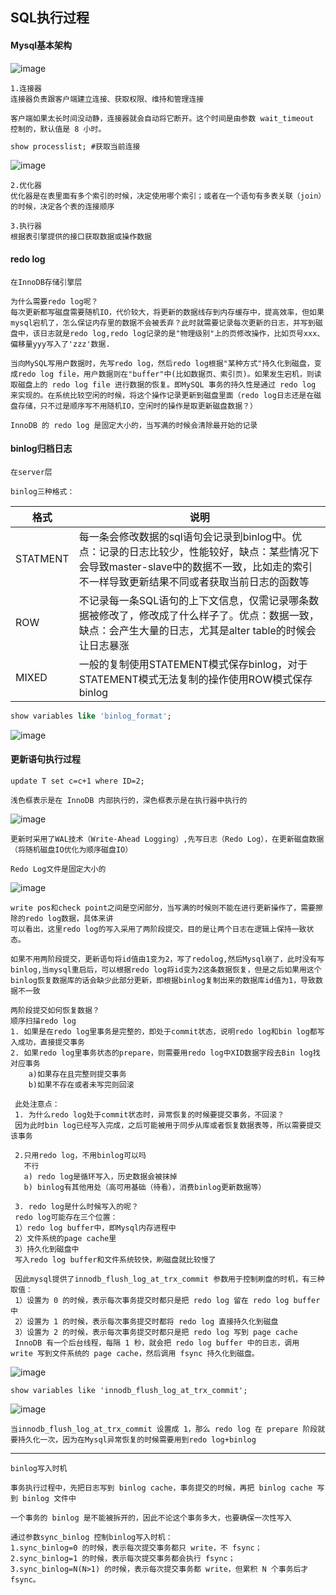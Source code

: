 ## SQL执行过程

#### Mysql基本架构
![image](https://user-images.githubusercontent.com/46525758/130794543-410ef705-2a96-484d-8812-a9a1a76f22d2.png)

    1.连接器
    连接器负责跟客户端建立连接、获取权限、维持和管理连接
    
    客户端如果太长时间没动静，连接器就会自动将它断开。这个时间是由参数 wait_timeout 控制的，默认值是 8 小时。
    
```sql
show processlist; #获取当前连接
```
![image](https://user-images.githubusercontent.com/46525758/130794620-668086c9-68d8-49ff-9ec8-3c8a3e67090e.png)

    2.优化器
    优化器是在表里面有多个索引的时候，决定使用哪个索引；或者在一个语句有多表关联（join）的时候，决定各个表的连接顺序
    
    3.执行器
    根据表引擎提供的接口获取数据或操作数据
    
#### redo log
    在InnoDB存储引擎层
    
    为什么需要redo log呢？
    每次更新都写磁盘需要随机IO，代价较大，将更新的数据线存到内存缓存中，提高效率，但如果mysql宕机了，怎么保证内存里的数据不会被丢弃？此时就需要记录每次更新的日志，并写到磁盘中，该日志就是redo log,redo log记录的是"物理级别"上的页修改操作，比如页号xxx、偏移量yyy写入了'zzz'数据.
    
    当向MySQL写用户数据时，先写redo log，然后redo log根据"某种方式"持久化到磁盘，变成redo log file，用户数据则在"buffer"中(比如数据页、索引页)。如果发生宕机，则读取磁盘上的 redo log file 进行数据的恢复。即MySQL 事务的持久性是通过 redo log 来实现的。在系统比较空闲的时候，将这个操作记录更新到磁盘里面（redo log日志还是在磁盘存储，只不过是顺序写不用随机IO，空闲时的操作是取更新磁盘数据？）
    
    InnoDB 的 redo log 是固定大小的，当写满的时候会清除最开始的记录
    
    
#### binlog归档日志
    在server层
    
    binlog三种格式：
    

| 格式 |说明  |
| --- | --- |
| STATMENT |每一条会修改数据的sql语句会记录到binlog中。优点：记录的日志比较少，性能较好，缺点：某些情况下会导致master-slave中的数据不一致，比如走的索引不一样导致更新结果不同或者获取当前日志的函数等  |
|ROW  |不记录每一条SQL语句的上下文信息，仅需记录哪条数据被修改了，修改成了什么样子了。优点：数据一致，缺点：会产生大量的日志，尤其是alter table的时候会让日志暴涨  |
| MIXED | 一般的复制使用STATEMENT模式保存binlog，对于STATEMENT模式无法复制的操作使用ROW模式保存binlog|

```sql
show variables like 'binlog_format';
```
![image](https://user-images.githubusercontent.com/46525758/130794723-17c8e283-a35d-42ee-80f8-92d573356bbd.png)


#### 更新语句执行过程
`update T set c=c+1 where ID=2;`

    浅色框表示是在 InnoDB 内部执行的，深色框表示是在执行器中执行的

![image](https://user-images.githubusercontent.com/46525758/130794780-c97f40bf-1801-4ff5-bbc9-8fa580cf5f3b.png)

    更新时采用了WAL技术（Write-Ahead Logging）,先写日志（Redo Log），在更新磁盘数据（将随机磁盘IO优化为顺序磁盘IO）
    
    Redo Log文件是固定大小的

![image](https://user-images.githubusercontent.com/46525758/130794847-263f3636-77ce-4185-9858-eac91786730c.png)

    write pos和check point之间是空闲部分，当写满的时候则不能在进行更新操作了，需要擦除的redo log数据，具体来讲
    可以看出，这里redo log的写入采用了两阶段提交，目的是让两个日志在逻辑上保持一致状态。
    
    如果不用两阶段提交，更新语句将id值由1变为2，写了redolog,然后Mysql崩了，此时没有写binlog,当mysql重启后，可以根据redo log将id变为2这条数据恢复，但是之后如果用这个binlog恢复数据库的话会缺少此部分更新，即根据binlog复制出来的数据库id值为1，导致数据不一致
    
    两阶段提交如何恢复数据？
    顺序扫描redo log
    1. 如果是在redo log里事务是完整的，即处于commit状态，说明redo log和bin log都写入成功，直接提交事务
    2. 如果redo log里事务状态的prepare，则需要用redo log中XID数据字段去Bin log找对应事务
        a)如果存在且完整则提交事务
        b)如果不存在或者未写完则回滚
   
     此处注意点：
     1. 为什么redo log处于commit状态时，异常恢复的时候要提交事务，不回滚？
     因为此时bin log已经写入完成，之后可能被用于同步从库或者恢复数据表等，所以需要提交该事务
     
     2.只用redo log，不用binlog可以吗
       不行
       a) redo log是循环写入，历史数据会被抹掉
       b) binlog有其他用处（高可用基础（待看），消费binlog更新数据等）
     
     3. redo log是什么时候写入的呢？
     redo log可能存在三个位置：
     1）redo log buffer中，即Mysql内存进程中
     2）文件系统的page cache里
     3）持久化到磁盘中
     写入redo log buffer和文件系统较快，刷磁盘就比较慢了
     
     因此mysql提供了innodb_flush_log_at_trx_commit 参数用于控制刷盘的时机，有三种取值：
     1）设置为 0 的时候，表示每次事务提交时都只是把 redo log 留在 redo log buffer 中
     2）设置为 1 的时候，表示每次事务提交时都将 redo log 直接持久化到磁盘
     3）设置为 2 的时候，表示每次事务提交时都只是把 redo log 写到 page cache
     InnoDB 有一个后台线程，每隔 1 秒，就会把 redo log buffer 中的日志，调用 write 写到文件系统的 page cache，然后调用 fsync 持久化到磁盘。

![image](https://user-images.githubusercontent.com/46525758/130794898-12a30b35-0841-404d-8e9f-b33c7abd7cf8.png)

`show variables like 'innodb_flush_log_at_trx_commit';
`

![image](https://user-images.githubusercontent.com/46525758/130794947-d705a6f2-3183-49c8-bc91-600a42a2c050.png)

    当innodb_flush_log_at_trx_commit 设置成 1，那么 redo log 在 prepare 阶段就要持久化一次，因为在Mysql异常恢复的时候需要用到redo log+binlog
    

* * *

    binlog写入时机
    
    事务执行过程中，先把日志写到 binlog cache，事务提交的时候，再把 binlog cache 写到 binlog 文件中

    一个事务的 binlog 是不能被拆开的，因此不论这个事务多大，也要确保一次性写入
    
    通过参数sync_binlog 控制binlog写入时机：
    1.sync_binlog=0 的时候，表示每次提交事务都只 write，不 fsync；
    2.sync_binlog=1 的时候，表示每次提交事务都会执行 fsync；
    3.sync_binlog=N(N>1) 的时候，表示每次提交事务都 write，但累积 N 个事务后才 fsync。

